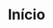 ---
# https://vitepress.dev/reference/default-theme-home-page
title: Início
layout: home
sidebar: false

hero:
  name: "Computação em nuvem"
  text: "projeto para a matéria de computação em nuvem"
  tagline: Configure suas instâncias de forma simples e eficiente com o nosso guia completo de logs e monitoramento na nuvem.
  actions:
    - theme: brand
      text: Contextualização
      link: /contextualizacao
    - theme: alt
      text: Projeto
      link: /projeto

features:
- icon: 👨
  title: Pedro Henrique Britto Aragão Andrade
  details: Criador do projeto, sendo responsável por toda a parte de infraestrutura, configuração do site, documentação e contextualização do projeto.
  link: https://github.com/Pedro2712
  linkText: Github
- icon: 👨
  title: Luciano Felix
  details: Luciano foi fundamental na criação visual do site, trazendo habilidades e expertise em design que agregaram valor estético e funcionalidade ao projeto. Com sua criatividade e atenção aos detalhes, ele contribuiu para uma experiência visualmente atraente e intuitiva para os visitantes do site.
  link: https://github.com/FelixLuciano
  linkText: Github
---